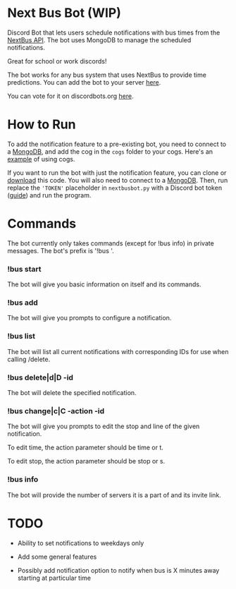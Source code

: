 # Next Bus Bot (WIP)

Discord Bot that lets users schedule notifications with bus times from the [NextBus API](https://gist.github.com/grantland/7cf4097dd9cdf0dfed14). The bot uses MongoDB to manage the scheduled notifications.

Great for school or work discords!

The bot works for any bus system that uses NextBus to provide time predictions. You can add the bot to your server [here](https://discordapp.com/oauth2/authorize?client_id=454489707360026626&scope=bot).

You can vote for it on discordbots.org [here](https://discordbots.org/bot/454489707360026626). 

# How to Run

To add the notification feature to a pre-existing bot, you need to connect to a [MongoDB](https://www.mongodb.com/), and add the cog in the ```cogs``` folder to your cogs.
Here's an [example](https://gist.github.com/leovoel/46cd89ed6a8f41fd09c5) of using cogs.

If you want to run the bot with just the notification feature, you can clone or [download](https://github.com/kajchang/next-bus-bot/archive/master.zip) this code. You will also need to connect to a [MongoDB](https://www.mongodb.com/).
Then, run replace the ```'TOKEN'``` placeholder in ```nextbusbot.py``` with a Discord bot token ([guide](https://github.com/reactiflux/discord-irc/wiki/Creating-a-discord-bot-&-getting-a-token)) and run the program.

# Commands

The bot currently only takes commands (except for !bus info) in private messages. The bot's prefix is '!bus '.

### !bus start

The bot will give you basic information on itself and its commands.

### !bus add

The bot will give you prompts to configure a notification.

### !bus list

The bot will list all current notifications with corresponding IDs for use when calling /delete.

### !bus delete|d|D -id

The bot will delete the specified notification.

### !bus change|c|C -action -id

The bot will give you prompts to edit the stop and line of the given notification.

To edit time, the action parameter should be time or t.

To edit stop, the action parameter should be stop or s.

### !bus info
The bot will provide the number of servers it is a part of and its invite link.

# TODO

- Ability to set notifications to weekdays only

- Add some general features

- Possibly add notification option to notify when bus is X minutes away starting at particular time
